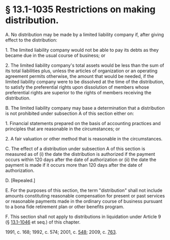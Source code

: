 # § 13.1-1035 Restrictions on making distribution.

<p>A. No distribution may be made by a limited liability company if, after giving effect to the distribution:</p><p>1. The limited liability company would not be able to pay its debts as they became due in the usual course of business; or</p><p>2. The limited liability company's total assets would be less than the sum of its total liabilities plus, unless the articles of organization or an operating agreement permits otherwise, the amount that would be needed, if the limited liability company were to be dissolved at the time of the distribution, to satisfy the preferential rights upon dissolution of members whose preferential rights are superior to the rights of members receiving the distribution.</p><p>B. The limited liability company may base a determination that a distribution is not prohibited under subsection A of this section either on:</p><p>1. Financial statements prepared on the basis of accounting practices and principles that are reasonable in the circumstances; or</p><p>2. A fair valuation or other method that is reasonable in the circumstances.</p><p>C. The effect of a distribution under subsection A of this section is measured as of (i) the date the distribution is authorized if the payment occurs within 120 days after the date of authorization or (ii) the date the payment is made if it occurs more than 120 days after the date of authorization.</p><p>D. [Repealed.]</p><p>E. For the purposes of this section, the term "distribution" shall not include amounts constituting reasonable compensation for present or past services or reasonable payments made in the ordinary course of business pursuant to a bona fide retirement plan or other benefits program.</p><p>F. This section shall not apply to distributions in liquidation under Article 9 (§ <a href='http://law.lis.virginia.gov/vacode/13.1-1046/'>13.1-1046</a> et seq.) of this chapter.</p><p>1991, c. 168; 1992, c. 574; 2001, c. <a href='http://lis.virginia.gov/cgi-bin/legp604.exe?011+ful+CHAP0548'>548</a>; 2009, c. <a href='http://lis.virginia.gov/cgi-bin/legp604.exe?091+ful+CHAP0763'>763</a>.</p>